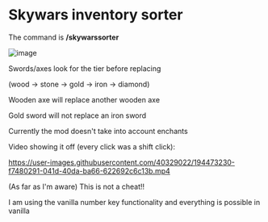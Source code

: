# Skywars inventory sorter

The command is **/skywarssorter**

![image](https://user-images.githubusercontent.com/40329022/194472306-912160c4-b07a-456f-857b-75f161024be4.png)

Swords/axes look for the tier before replacing

(wood -> stone -> gold -> iron -> diamond)

Wooden axe will replace another wooden axe

Gold sword will not replace an iron sword

Currently the mod doesn't take into account enchants


Video showing it off (every click was a shift click):

https://user-images.githubusercontent.com/40329022/194473230-f7480291-041d-40da-ba66-622692c6c13b.mp4

(As far as I'm aware) This is not a cheat!!

I am using the vanilla number key functionality and everything is possible in vanilla 
